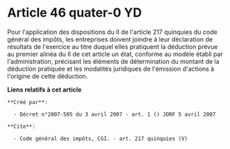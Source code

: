# Article 46 quater-0 YD

Pour l'application des dispositions du II de l'article 217 quinquies du code général des impôts, les entreprises doivent
joindre à leur déclaration de résultats de l'exercice au titre duquel elles pratiquent la déduction prévue au premier alinéa
du II de cet article un état, conforme au modèle établi par l'administration, précisant les éléments de détermination du
montant de la déduction pratiquée et les modalités juridiques de l'émission d'actions à l'origine de cette déduction.

**Liens relatifs à cet article**

	**Créé par**:

	  - Décret n°2007-505 du 3 avril 2007 - art. 1 () JORF 5 avril 2007

	**Cite**:

	  - Code général des impôts, CGI. - art. 217 quinquies (V)
